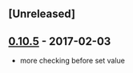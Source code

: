 ## [Unreleased]

## [0.10.5](https://github.com/ng2-ui/ng2-auto-complete/compare/0.10.4...0.10.5) - 2017-02-03
- more checking before set value
